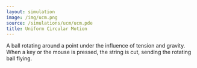 ```yaml
---
layout: simulation
image: /img/ucm.png
source: /simulations/ucm/ucm.pde
title: Uniform Circular Motion
---
```


A ball rotating around a point under the influence of tension and gravity. When a key or the mouse is pressed, the string is cut, sending the rotating ball flying.
